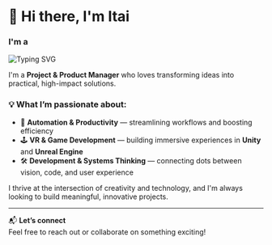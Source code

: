

# 👋 Hi there, I'm Itai

### I'm a 
![Typing SVG](https://readme-typing-svg.herokuapp.com?font=Fira+Code&duration=3000&pause=500&color=000000&center=false&vCenter=false&width=435&lines=Project+Manager;Product+Manager;VR+Developer;Unity+Enthusiast;Unreal+Engine+Explorer;Automation+Lover;Productivity+Nerd)

I'm a **Project & Product Manager** who loves transforming ideas into practical, high-impact solutions.

### 💡 What I’m passionate about:
- 🤖 **Automation & Productivity** — streamlining workflows and boosting efficiency
- 🕹️ **VR & Game Development** — building immersive experiences in **Unity** and **Unreal Engine**
- 🛠️ **Development & Systems Thinking** — connecting dots between vision, code, and user experience

I thrive at the intersection of creativity and technology, and I'm always looking to build meaningful, innovative projects.

---

📬 **Let’s connect**  
Feel free to reach out or collaborate on something exciting!

